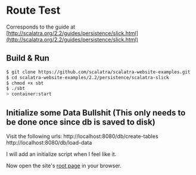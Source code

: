 # Route Test #

Corresponds to the guide at [http://scalatra.org/2.2/guides/persistence/slick.html](http://scalatra.org/2.2/guides/persistence/slick.html)

## Build & Run ##

```sh
$ git clone https://github.com/scalatra/scalatra-website-examples.git
$ cd scalatra-website-examples/2.2/persistence/scalatra-slick
$ chmod +x sbt
$ ./sbt
> container:start
```

## Initialize some Data Bullshit (This only needs to be done once since db is saved to disk) ##

Visit the following urls:
http://localhost:8080/db/create-tables
http://localhost:8080/db/load-data

I will add an initialize script when I feel like it.

Now open the site's [root page](http://localhost:8080/) in your browser.
